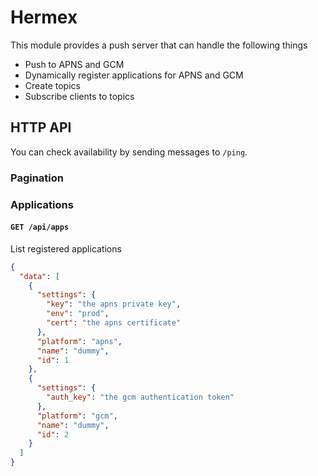 # Hermex

This module provides a push server that can handle the following things

* Push to APNS and GCM
* Dynamically register applications for APNS and GCM
* Create topics
* Subscribe clients to topics

## HTTP API

You can check availability by sending messages to `/ping`.

### Pagination

### Applications

#### `GET /api/apps`

List registered applications

```json
{
  "data": [
    {
      "settings": {
        "key": "the apns private key",
        "env": "prod",
        "cert": "the apns certificate"
      },
      "platform": "apns",
      "name": "dummy",
      "id": 1
    },
    {
      "settings": {
        "auth_key": "the gcm authentication token"
      },
      "platform": "gcm",
      "name": "dummy",
      "id": 2
    }
  ]
}
```
